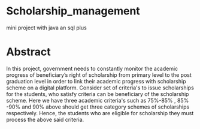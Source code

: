 # Scholarship_management
mini project with java an sql plus

# Abstract
In this project, government needs to constantly monitor the academic progress of beneficiary’s right of scholarship from primary level to the post graduation level in order to link their academic progress with scholarship scheme on a digital platform. Consider set of criteria's to issue scholarships for the students, who satisfy criteria can be beneficiary of the scholarship scheme. Here we have three academic criteria's such as 75%-85% , 85% -90% and 90% above should get three category schemes of scholarships respectively. Hence, the students who are eligible for scholarship they  must process the above said criteria.

